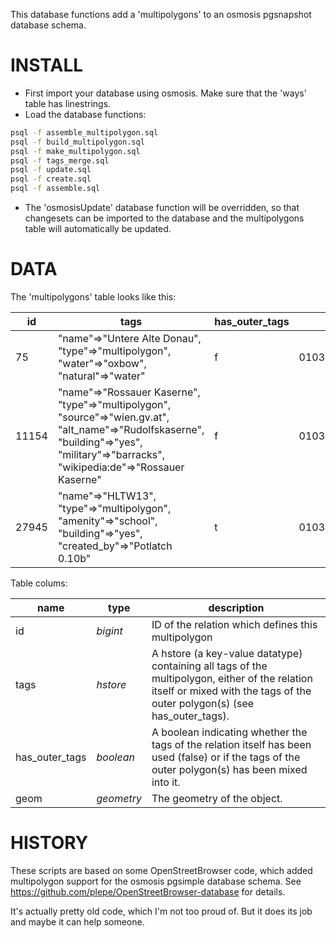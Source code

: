 This database functions add a 'multipolygons' to an osmosis pgsnapshot database
schema.

INSTALL
=======
* First import your database using osmosis. Make sure that the 'ways' table has
  linestrings.
* Load the database functions:
```sh
psql -f assemble_multipolygon.sql
psql -f build_multipolygon.sql
psql -f make_multipolygon.sql
psql -f tags_merge.sql
psql -f update.sql
psql -f create.sql
psql -f assemble.sql
```
* The 'osmosisUpdate' database function will be overridden, so that changesets
  can be imported to the database and the multipolygons table will
  automatically be updated.

DATA
====
The 'multipolygons' table looks like this:

id | tags | has_outer_tags | geom
------------|---------------|--------------------------|-----------------
 75 | "name"=>"Untere Alte Donau", "type"=>"multipolygon", "water"=>"oxbow", "natural"=>"water" | f | 0103000020E61000000...
 11154 | "name"=>"Rossauer Kaserne", "type"=>"multipolygon", "source"=>"wien.gv.at", "alt_name"=>"Rudolfskaserne", "building"=>"yes", "military"=>"barracks", "wikipedia:de"=>"Rossauer Kaserne" | f | 0103000020E61000000...
 27945 | "name"=>"HLTW13", "type"=>"multipolygon", "amenity"=>"school", "building"=>"yes", "created_by"=>"Potlatch 0.10b" | t | 0103000020E61000000...

Table colums:

name | type | description
-----|------|-------------
id | *bigint* | ID of the relation which defines this multipolygon
tags | *hstore* | A hstore (a key-value datatype) containing all tags of the multipolygon, either of the relation itself or mixed with the tags of the outer polygon(s) (see has_outer_tags).
has_outer_tags | *boolean* | A boolean indicating whether the tags of the relation itself has been used (false) or if the tags of the outer polygon(s) has been mixed into it.
geom | *geometry* | The geometry of the object.

HISTORY
=======
These scripts are based on some OpenStreetBrowser code, which added
multipolygon support for the osmosis pgsimple database schema. See
https://github.com/plepe/OpenStreetBrowser-database for details.

It's actually pretty old code, which I'm not too proud of. But it does its job
and maybe it can help someone.
